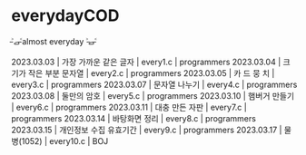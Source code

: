 # everydayCOD
˃̵ࡇ˂̵almost everyday ˃̵ࡇ˂̵

2023.03.03 | 가장 가까운 같은 글자 | every1.c | programmers
2023.03.04 | 크기가 작은 부분 문자열 | every2.c | programmers
2023.03.05 | 카 드 뭉 치 | every3.c | programmers
2023.03.07 | 문자열 나누기 | every4.c | programmers
2023.03.08 | 둘만의 암호 | every5.c | programmers
2023.03.10 | 햄버거 만들기 | every6.c | programmers
2023.03.11 | 대충 만든 자판 | every7.c | programmers
2023.03.14 | 바탕화면 정리 | every8.c | programmers
2023.03.15 | 개인정보 수집 유효기간 | every9.c | programmers
2023.03.17 | 물병(1052) |  every10.c | BOJ
